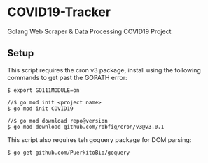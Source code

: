 # COVID19-Tracker
Golang Web Scraper &amp; Data Processing COVID19 Project

## Setup
This script requires the cron v3 package, install using the following commands to get past the GOPATH error:
```
$ export GO111MODULE=on

//$ go mod init <project name>
$ go mod init COVID19

//$ go mod download repo@version
$ go mod download github.com/robfig/cron/v3@v3.0.1
```

This script also requires teh goquery package for DOM parsing:
```
$ go get github.com/PuerkitoBio/goquery
```